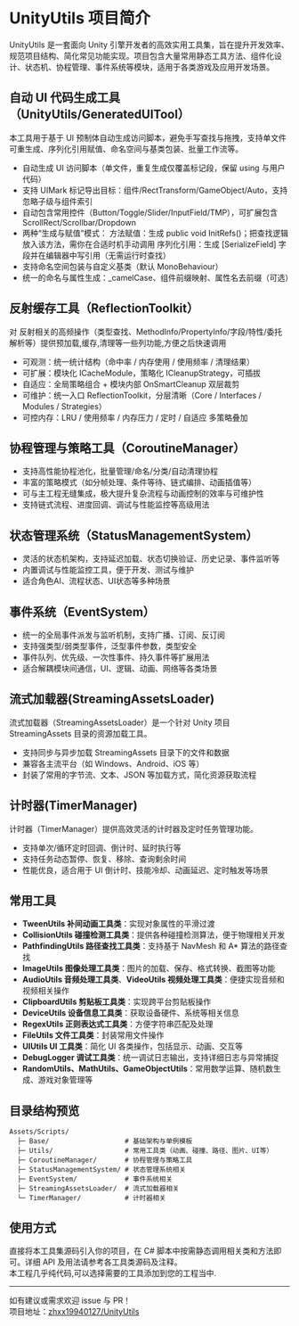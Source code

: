 # UnityUtils 项目简介

UnityUtils 是一套面向 Unity 引擎开发者的高效实用工具集，旨在提升开发效率、规范项目结构、简化常见功能实现。项目包含大量常用静态工具方法、组件化设计、状态机、协程管理、事件系统等模块，适用于各类游戏及应用开发场景。



## 自动 UI 代码生成工具（UnityUtils/GeneratedUITool）
本工具用于基于 UI 预制体自动生成访问脚本，避免手写查找与拖拽，支持单文件可重生成、序列化引用赋值、命名空间与基类包装、批量工作流等。
- 自动生成 UI 访问脚本（单文件，重复生成仅覆盖标记段，保留 using 与用户代码）
- 支持 UIMark 标记导出目标：组件/RectTransform/GameObject/Auto，支持忽略子级与组件索引
- 自动包含常用控件（Button/Toggle/Slider/InputField/TMP），可扩展包含 ScrollRect/Scrollbar/Dropdown
- 两种“生成与赋值”模式：
  方法赋值：生成 public void InitRefs()；把查找逻辑放入该方法，需你在合适时机手动调用
  序列化引用：生成 [SerializeField] 字段并在编辑器中写引用（无需运行时查找）
- 支持命名空间包装与自定义基类（默认 MonoBehaviour）
- 统一的命名与属性生成：_camelCase、组件前缀映射、属性名去前缀（可选）



## 反射缓存工具（ReflectionToolkit）

对 反射相关的高频操作（类型查找、MethodInfo/PropertyInfo/字段/特性/委托解析等）提供预加载,缓存,清理等一些列功能,方便之后快速调用
- 可观测：统一统计结构（命中率 / 内存使用 / 使用频率 / 清理结果）
- 可扩展：模块化 ICacheModule，策略化 ICleanupStrategy，可插拔
- 自适应：全局策略组合 + 模块内部 OnSmartCleanup 双层裁剪
- 可维护：统一入口 ReflectionToolkit，分层清晰（Core / Interfaces / Modules / Strategies）
- 可控内存：LRU / 使用频率 / 内存压力 / 定时 / 自适应 多策略叠加


## 协程管理与策略工具（CoroutineManager）

- 支持高性能协程池化，批量管理/命名/分类/自动清理协程
- 丰富的策略模式（如分帧处理、条件等待、链式编排、动画插值等）
- 可与主工程无缝集成，极大提升复杂流程与动画控制的效率与可维护性
- 支持链式流程、进度回调、调试与性能监控等高级用法

## 状态管理系统（StatusManagementSystem）

- 灵活的状态机架构，支持延迟加载、状态切换验证、历史记录、事件监听等
- 内置调试与性能监控工具，便于开发、测试与维护
- 适合角色AI、流程状态、UI状态等多种场景

## 事件系统（EventSystem）

- 统一的全局事件派发与监听机制，支持广播、订阅、反订阅
- 支持强类型/弱类型事件，泛型事件参数，类型安全
- 事件队列、优先级、一次性事件、持久事件等扩展用法
- 适合解耦模块间通信，UI、逻辑、动画、网络等各类场景

## 流式加载器(StreamingAssetsLoader)

流式加载器（StreamingAssetsLoader）是一个针对 Unity 项目 StreamingAssets 目录的资源加载工具。
- 支持同步与异步加载 StreamingAssets 目录下的文件和数据
- 兼容各主流平台（如 Windows、Android、iOS 等）
- 封装了常用的字节流、文本、JSON 等加载方式，简化资源获取流程

## 计时器(TimerManager)

计时器（TimerManager）提供高效灵活的计时器及定时任务管理功能。
- 支持单次/循环定时回调、倒计时、延时执行等
- 支持任务动态暂停、恢复、移除、查询剩余时间
- 性能优良，适合用于 UI 倒计时、技能冷却、动画延迟、定时触发等场景

## 常用工具

- **TweenUtils 补间动画工具类**：实现对象属性的平滑过渡
- **CollisionUtils 碰撞检测工具类**：提供各种碰撞检测算法，便于物理相关开发
- **PathfindingUtils 路径查找工具类**：支持基于 NavMesh 和 A* 算法的路径查找
- **ImageUtils 图像处理工具类**：图片的加载、保存、格式转换、截图等功能
- **AudioUtils 音频处理工具类**、**VideoUtils 视频处理工具类**：便捷实现音频和视频相关操作
- **ClipboardUtils 剪贴板工具类**：实现跨平台剪贴板操作
- **DeviceUtils 设备信息工具类**：获取设备硬件、系统等相关信息
- **RegexUtils 正则表达式工具类**：方便字符串匹配及处理
- **FileUtils 文件工具类**：封装常用文件操作
- **UIUtils UI 工具类**：简化 UI 各类操作，包括显示、动画、交互等
- **DebugLogger 调试工具类**：统一调试日志输出，支持详细日志与异常捕捉
- **RandomUtils、MathUtils、GameObjectUtils**：常用数学运算、随机数生成、游戏对象管理等

## 目录结构预览

```
Assets/Scripts/
  ├─ Base/                   # 基础架构与单例模板
  ├─ Utils/                  # 常用工具类（动画、碰撞、路径、图片、UI等）
  ├─ CoroutineManager/       # 协程管理与策略工具
  ├─ StatusManagementSystem/ # 状态管理系统相关
  ├─ EventSystem/            # 事件系统相关
  ├─ StreamingAssetsLoader/  # 流式加载器相关
  └─ TimerManager/           # 计时器相关
```

## 使用方式

直接将本工具集源码引入你的项目，在 C# 脚本中按需静态调用相关类和方法即可。详细 API 及用法请参考各工具类源码及注释。  
本工程几乎纯代码,可以选择需要的工具添加到您的工程当中.

----

如有建议或需求欢迎 issue 与 PR！  
项目地址：[zhxx19940127/UnityUtils](https://github.com/zhxx19940127/UnityUtils)
